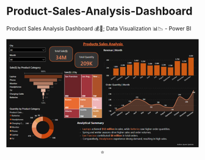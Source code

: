 # Product-Sales-Analysis-Dashboard
Product Sales Analysis Dashboard 💰📅; Data Visualization 📊📉 - Power BI

<img src="https://github.com/AyomiUpeksha/Product-Sales-Analysis-Dashboard/blob/main/assets/asset_img_1.png" alt="Image Description">

 <div align="center">⭐️</div>

